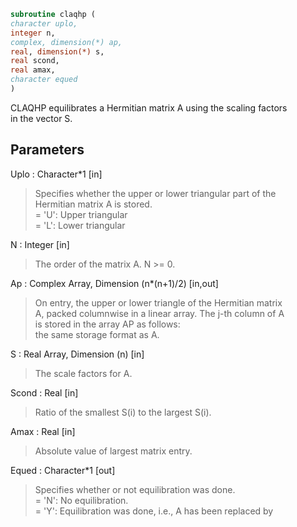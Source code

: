 ```fortran  
subroutine claqhp (  
character uplo,  
integer n,  
complex, dimension(*) ap,  
real, dimension(*) s,  
real scond,  
real amax,  
character equed  
)  
```  
  
CLAQHP equilibrates a Hermitian matrix A using the scaling factors  
in the vector S.  
  
## Parameters  
Uplo : Character*1 [in]  
> Specifies whether the upper or lower triangular part of the  
> Hermitian matrix A is stored.  
> = 'U':  Upper triangular  
> = 'L':  Lower triangular  
  
N : Integer [in]  
> The order of the matrix A.  N >= 0.  
  
Ap : Complex Array, Dimension (n*(n+1)/2) [in,out]  
> On entry, the upper or lower triangle of the Hermitian matrix  
> A, packed columnwise in a linear array.  The j-th column of A  
> is stored in the array AP as follows:  
> the same storage format as A.  
  
S : Real Array, Dimension (n) [in]  
> The scale factors for A.  
  
Scond : Real [in]  
> Ratio of the smallest S(i) to the largest S(i).  
  
Amax : Real [in]  
> Absolute value of largest matrix entry.  
  
Equed : Character*1 [out]  
> Specifies whether or not equilibration was done.  
> = 'N':  No equilibration.  
> = 'Y':  Equilibration was done, i.e., A has been replaced by  
  
